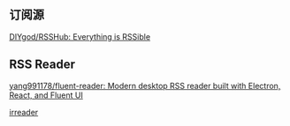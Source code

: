 ## 订阅源

[DIYgod/RSSHub: Everything is RSSible](https://github.com/DIYgod/RSSHub)

## RSS Reader

[yang991178/fluent-reader: Modern desktop RSS reader built with Electron, React, and Fluent UI](https://github.com/yang991178/fluent-reader)

[irreader](http://irreader.fatecore.com/)
